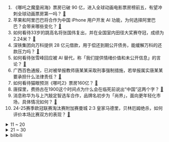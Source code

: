 1. 《哪吒之魔童闹海》票房已破 90 亿，进入全球动画电影票房榜前五，有望冲刺全球动画票房第一吗？ [:link:](https://www.zhihu.com/question/11938309434)
2. 苹果和阿里巴巴将合作为中国 iPhone 用户开发 AI 功能，为何选择阿里巴巴？会带来哪些变化？ [:link:](https://www.zhihu.com/question/11951670294)
3. 如何看待33岁的跳高名将张国伟复出，并在全国室内田径大奖赛夺冠，成绩为2.24米？ [:link:](https://www.zhihu.com/question/11799521864)
4. 深铁集团向万科提供 28 亿元借款，用于偿还到期公开债务，能缓解万科的还款压力吗？ [:link:](https://www.zhihu.com/question/11866176070)
5. 如何看待张雪峰回应被 AI 替代，称「我们提供情绪价值和未公开信息」的言论？ [:link:](https://www.zhihu.com/question/11549808277)
6. 广西百色通报，已对被举报教师唐某某采取刑事强制措施，若举报属实唐某某要承担什么法律责任？ [:link:](https://www.zhihu.com/question/11956845441)
7. 如何看待猫眼预测《哪吒2》票房160亿？ [:link:](https://www.zhihu.com/question/11952902434)
8. 唐探里，费扬古在1900这个时间点为什么会在临死前说出“中国”这两个字？ [:link:](https://www.zhihu.com/question/11213578602)
9. 消息称华为与上汽敲定智选车合作，品牌名初步为「尚界」，面向更年轻化市场，具体情况如何？ [:link:](https://www.zhihu.com/question/11925795738)
10. 24-25赛季欧冠联赛淘汰赛附加赛曼城 2:3 皇家马德里，贝林厄姆绝杀，如何评价本场比赛双方的表现？ [:link:](https://www.zhihu.com/question/11970050537)
<details>
<summary>11 ~ 20</summary>

11. 听说捷克的《天国：拯救2》团队由于游戏卖太好，已经开香槟集体放假了，才100多万销量就能开香槟了？ [:link:](https://www.zhihu.com/question/11923484259)
12. 如何看待有消息称小米自研手机芯片或推迟至2026年？ [:link:](https://www.zhihu.com/question/11924485884)
13. 幼儿园关停潮下，有园长负债 2000 万直播卖酒自救，面对行业衰退，幼教人还有哪些就业或创业的可能性？ [:link:](https://www.zhihu.com/question/11727089442)
14. 《美国队长 4》2.14 上映，是否会对《哪吒之魔童闹海》的票房造成影响？ [:link:](https://www.zhihu.com/question/11868012972)
15. 特朗普签署行政命令，暂停执行《反海外腐败法》，政策出台的背景是什么？ [:link:](https://www.zhihu.com/question/11887901298)
16. 日本米价暴涨，老百姓嫌贵，为什么不直接买米饭？ [:link:](https://www.zhihu.com/question/11807447630)
17. 亚冠精英联赛上海海港客场0:4不敌神户胜利船，如何评价本场比赛？ [:link:](https://www.zhihu.com/question/11940287460)
18. 莫言的《生死疲劳》真的好看吗 ？ [:link:](https://www.zhihu.com/question/3954431250)
19. 一吨黄金，一吨美元，以及一吨人民币只能选一个，哪个更值钱？ [:link:](https://www.zhihu.com/question/650638373)
20. 有二次元商务曝光了中日声优的合作报价，你们觉得合理么？是什么决定了声优的合作价位？ [:link:](https://www.zhihu.com/question/11926288290)
</details>
<details>
<summary>21 ~ 30</summary>

21. 为什么秦国不让楚怀王当一回叫门天子啊? [:link:](https://www.zhihu.com/question/6388016038)
22. 如何看待吕布这一形象当下相较以往更为中性或正面的形象转变？ [:link:](https://www.zhihu.com/question/655970713)
23. 全国有哪些地名东、西、南、北凑齐了三个，缺一个? [:link:](https://www.zhihu.com/question/4739323174)
24. 知乎直答接入满血版 DeepSeek-R1 ，体验感如何？好不好用? [:link:](https://www.zhihu.com/question/11891559945)
25. 武汉一公司 381 名员工因心得体会字数不符被罚，罚款金额接近 7000 元，如此上纲上线是否有必要？ [:link:](https://www.zhihu.com/question/11919460846)
26. 你是否支持酒店入住规则改为「24 小时房间使用权」？ [:link:](https://www.zhihu.com/question/661942109)
27. 为什么唯独《唐探 1900》受《哪吒 2》票房「虹吸效应」的影响最小？ [:link:](https://www.zhihu.com/question/11860018895)
28. 如何看待比亚迪发布全系车型搭载高阶智驾系统，把智驾卷到 6.98 万？传统汽车定价体系还能撑多久？ [:link:](https://www.zhihu.com/question/11853881136)
29. 《哪吒 2》中为什么无量仙翁在发现打不过变成本体树妖的时候不吸收补妖队来提升自己呢？ [:link:](https://www.zhihu.com/question/11788762094)
30. 《封神榜》中截教号称万仙来朝，为什么兵败如山倒，全军覆没？ [:link:](https://www.zhihu.com/question/588837709)
</details><details>
<summary>bilibili</summary>

</details>